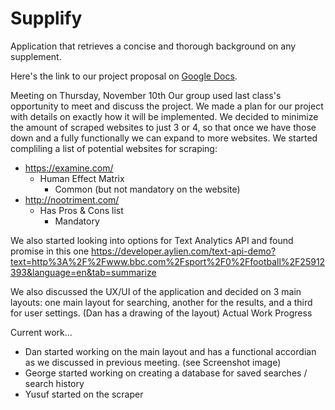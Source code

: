 # Supplify
Application that retrieves a concise and thorough background on any supplement.

Here's the link to our project proposal on [Google Docs](https://docs.google.com/document/d/1M4Ny7-L1ZS2ZprWIovuIOqms2MEHW080MaYKJfZrReA/edit?usp=sharing).

Meeting on Thursday, November 10th
Our group used last class's opportunity to meet and discuss the project. We made a plan for our project with details on exactly how it will be implemented.
We decided to minimize the amount of scraped websites to just 3 or 4, so that once we have those down and a fully functionally we can expand to more websites.
We started compliling a list of potential websites for scraping:
* https://examine.com/
	* Human Effect Matrix
		* Common (but not mandatory on the website)
* http://nootriment.com/
	* Has Pros & Cons list
		* Mandatory
        
We also started looking into options for Text Analytics API and found promise in this one https://developer.aylien.com/text-api-demo?text=http%3A%2F%2Fwww.bbc.com%2Fsport%2F0%2Ffootball%2F25912393&language=en&tab=summarize

We also discussed the UX/UI of the application and decided on 3 main layouts: one main layout for searching, another for the results, and a third for user settings. (Dan has a drawing of the layout)
Actual Work Progress

Current work...
* Dan started working on the main layout and has a functional accordian as we discussed in previous meeting. (see Screenshot image)
* George started working on creating a database for saved searches / search history
* Yusuf started on the scraper
